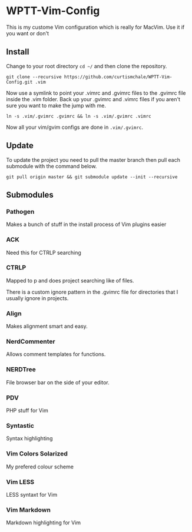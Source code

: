 # WPTT-Vim-Config

This is my custome Vim configuration which is really for MacVim. Use it if you want or don't

## Install

Change to your root directory `cd ~/` and then clone the repository.

`git clone --recursive https://github.com/curtismchale/WPTT-Vim-Config.git .vim`

Now use a symlink to point your .vimrc and .gvimrc files to the .gvimrc file inside the .vim folder. Back up your .gvimrc and .vimrc files if you aren't sure you want to make the jump with me.

`ln -s .vim/.gvimrc .gvimrc && ln -s .vim/.gvimrc .vimrc`

Now all your vim/gvim configs are done in `.vim/.gvimrc`.


## Update

To update the project you need to pull the master branch then pull each submodule with the command below.

`git pull origin master && git submodule update --init --recursive`

## Submodules

### Pathogen

Makes a bunch of stuff in the install process of Vim plugins easier

### ACK

Need this for CTRLP searching

### CTRLP

Mapped to <leader>p and does project searching like of files.

There is a custom ignore pattern in the .gvimrc file for directories that I usually ignore in projects.

### Align

Makes alignment smart and easy.

### NerdCommenter

Allows comment templates for functions.

### NERDTree

File browser bar on the side of your editor.

### PDV

PHP stuff for Vim

### Syntastic

Syntax highlighting

### Vim Colors Solarized

My prefered colour scheme

### Vim LESS

LESS syntaxt for Vim

### Vim Markdown

Markdown highlighting for Vim

